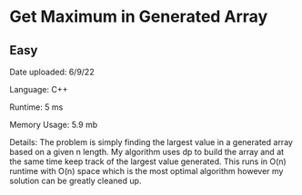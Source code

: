 
# Get Maximum in Generated Array

## Easy

Date uploaded: 6/9/22

Language: C++

Runtime: 5 ms

Memory Usage: 5.9 mb

Details: The problem is simply finding the largest value in a generated array based on a given n length. My algorithm uses dp to build the array and at the same time keep track of the largest value generated. This runs in O(n) runtime with O(n) space which is the most optimal algorithm however my solution can be greatly cleaned up.
